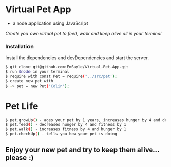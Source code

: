 # Virtual Pet App

  - a node application using JavaScript

_Create you own virtual pet to feed, walk and keep alive all in your terminal_

### Installation

Install the dependencies and devDependencies and start the server.

```sh
$ git clone git@github.com:EmSayle/Virtual-Pet-App.git
$ run $node in your terminal
$ require with const Pet = require('../src/pet');
$ create new pet with 
$ -> pet = new Pet('Colin');
```
# Pet Life

```sh
$ pet.growUp() - ages your pet by 1 years, increases hunger by 4 and decreases fitness by 3
$ pet.feed() - decreases hunger by 4 and fitness by 1
$ pet.walk() - increases fitness by 4 and hunger by 1
$ pet.checkUp() - tells you how your pet is doing
```

## Enjoy your new pet and try to keep them alive... please :)